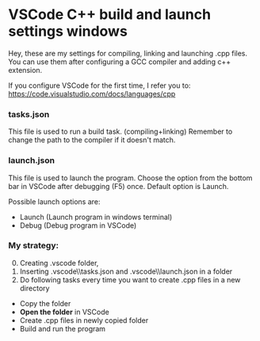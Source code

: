 # VSCode C++ build and launch settings windows
Hey, these are my settings for compiling, linking and launching .cpp files.
You can use them after configuring a GCC compiler and adding c++ extension.

If you configure VSCode for the first time, I refer you to:
https://code.visualstudio.com/docs/languages/cpp

### tasks.json
This file is used to run a build task. (compiling+linking)
Remember to change the path to the compiler if it doesn't match.

### launch.json
This file is used to launch the program.
Choose the option from the bottom bar in VSCode after debugging (F5) once. 
Default option is Launch.  

Possible launch options are:
- Launch (Launch program in windows terminal)
- Debug  (Debug program in VSCode)

### My strategy:
0. Creating .vscode folder, 
1. Inserting .vscode\\\tasks.json and .vscode\\\launch.json in a folder
2. Do following tasks every time you want to create .cpp files in a new directory
  - Copy the folder
  - **Open the folder** in VSCode
  - Create .cpp files in newly copied folder
  - Build and run the program
